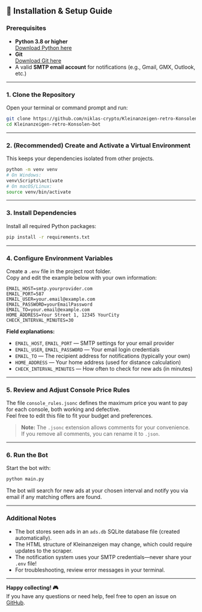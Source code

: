 
## 🚀 Installation & Setup Guide

### Prerequisites

- **Python 3.8 or higher**  
  [Download Python here](https://www.python.org/downloads/)
- **Git**  
  [Download Git here](https://git-scm.com/downloads)
- A valid **SMTP email account** for notifications (e.g., Gmail, GMX, Outlook, etc.)

---

### 1. Clone the Repository

Open your terminal or command prompt and run:

```bash
git clone https://github.com/niklas-crypto/Kleinanzeigen-retro-Konsolen-bot.git
cd Kleinanzeigen-retro-Konsolen-bot
```

---

### 2. (Recommended) Create and Activate a Virtual Environment

This keeps your dependencies isolated from other projects.

```bash
python -m venv venv
# On Windows:
venv\Scripts\activate
# On macOS/Linux:
source venv/bin/activate
```

---

### 3. Install Dependencies

Install all required Python packages:

```bash
pip install -r requirements.txt
```

---

### 4. Configure Environment Variables

Create a `.env` file in the project root folder.  
Copy and edit the example below with your own information:

```env
EMAIL_HOST=smtp.yourprovider.com
EMAIL_PORT=587
EMAIL_USER=your.email@example.com
EMAIL_PASSWORD=yourEmailPassword
EMAIL_TO=your.email@example.com
HOME_ADDRESS=Your Street 1, 12345 YourCity
CHECK_INTERVAL_MINUTES=30
```

**Field explanations:**

- `EMAIL_HOST`, `EMAIL_PORT` — SMTP settings for your email provider
- `EMAIL_USER`, `EMAIL_PASSWORD` — Your email login credentials
- `EMAIL_TO` — The recipient address for notifications (typically your own)
- `HOME_ADDRESS` — Your home address (used for distance calculation)
- `CHECK_INTERVAL_MINUTES` — How often to check for new ads (in minutes)

---

### 5. Review and Adjust Console Price Rules

The file `console_rules.jsonc` defines the maximum price you want to pay for each console, both working and defective.  
Feel free to edit this file to fit your budget and preferences.

> **Note:** The `.jsonc` extension allows comments for your convenience.  
> If you remove all comments, you can rename it to `.json`.

---

### 6. Run the Bot

Start the bot with:

```bash
python main.py
```

The bot will search for new ads at your chosen interval and notify you via email if any matching offers are found.

---

### Additional Notes

- The bot stores seen ads in an `ads.db` SQLite database file (created automatically).
- The HTML structure of Kleinanzeigen may change, which could require updates to the scraper.
- The notification system uses your SMTP credentials—never share your `.env` file!
- For troubleshooting, review error messages in your terminal.

---

**Happy collecting! 🎮**  
If you have any questions or need help, feel free to open an issue on [GitHub](https://github.com/niklas-crypto/Kleinanzeigen-retro-Konsolen-bot/issues).
